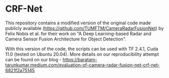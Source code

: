 # CRF-Net

This repository contains a modified version of the original code made publicly available (https://github.com/TUMFTM/CameraRadarFusionNet) by Felix Nobis et al. for their work on "A Deep Learning-based Radar and Camera Sensor Fusion Architecture for Object Detection".

With this version of the code, the scripts can be used with TF 2.4.1, Cuda 11.0 (tested on Ubuntu 20.04). More details on our reproducibility attempt can be found on our blog - https://baratam-tarunkumar.medium.com/evaluation-of-camera-radar-fusion-net-crf-net-6821f2a75145
